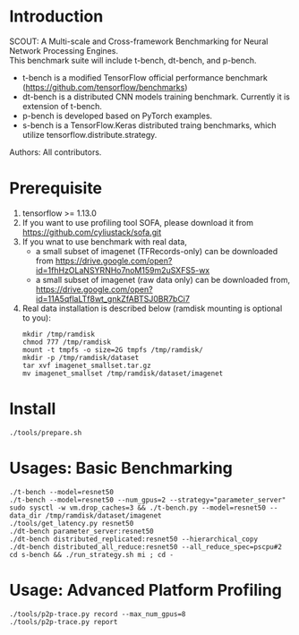 # Introduction
SCOUT: A Multi-scale and Cross-framework Benchmarking for Neural Network Processing Engines.  
This benchmark suite will include t-bench, dt-bench, and p-bench. 
* t-bench is a modified TensorFlow official performance benchmark (https://github.com/tensorflow/benchmarks)
* dt-bench is a distributed CNN models training benchmark. Currently it is extension of t-bench. 
* p-bench is developed based on PyTorch examples. 
* s-bench is a TensorFlow.Keras distributed traing benchmarks, which utilize tensorflow.distribute.strategy. 

Authors: All contributors. 
# Prerequisite
1. tensorflow >= 1.13.0
2. If you want to use profiling tool SOFA, please download it from https://github.com/cyliustack/sofa.git
3. If you wnat to use benchmark with real data, 
   * a small subset of imagenet (TFRecords-only) can be downloaded from https://drive.google.com/open?id=1fhHzOLaNSYRNHo7noM159m2uSXFS5-wx
   * a small subset of imagenet (raw data only) can be downloaded from,  https://drive.google.com/open?id=11A5qflaLTf8wt_gnkZfABTSJ0BR7bCi7
4. Real data installation is described below (ramdisk mounting is optional to you):   
   ```
   mkdir /tmp/ramdisk
   chmod 777 /tmp/ramdisk
   mount -t tmpfs -o size=2G tmpfs /tmp/ramdisk/   
   mkdir -p /tmp/ramdisk/dataset
   tar xvf imagenet_smallset.tar.gz
   mv imagenet_smallset /tmp/ramdisk/dataset/imagenet
   ```

# Install
```
./tools/prepare.sh
```  

# Usages: Basic Benchmarking 
```
./t-bench --model=resnet50  
./t-bench --model=resnet50 --num_gpus=2 --strategy="parameter_server" 
sudo sysctl -w vm.drop_caches=3 && ./t-bench.py --model=resnet50 --data_dir /tmp/ramdisk/dataset/imagenet 
./tools/get_latency.py resnet50
./dt-bench parameter_server:resnet50
./dt-bench distributed_replicated:resnet50 --hierarchical_copy
./dt-bench distributed_all_reduce:resnet50 --all_reduce_spec=pscpu#2
cd s-bench && ./run_strategy.sh mi ; cd - 
```

# Usage: Advanced Platform Profiling 
```
./tools/p2p-trace.py record --max_num_gpus=8
./tools/p2p-trace.py report
```
